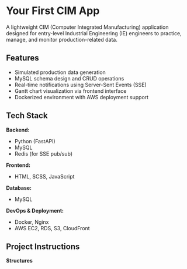 # Your First CIM App

A lightweight CIM (Computer Integrated Manufacturing) application designed for entry-level Industrial Engineering (IE) engineers to practice, manage, and monitor production-related data.

## Features

- Simulated production data generation
- MySQL schema design and CRUD operations
- Real-time notifications using Server-Sent Events (SSE)
- Gantt chart visualization via frontend interface
- Dockerized environment with AWS deployment support

## Tech Stack

**Backend:**  
- Python (FastAPI)  
- MySQL  
- Redis (for SSE pub/sub)  

**Frontend:**  
- HTML, SCSS, JavaScript

**Database:**  
- MySQL

**DevOps & Deployment:**  
- Docker, Nginx  
- AWS EC2, RDS, S3, CloudFront  

## Project Instructions

**Structures**
